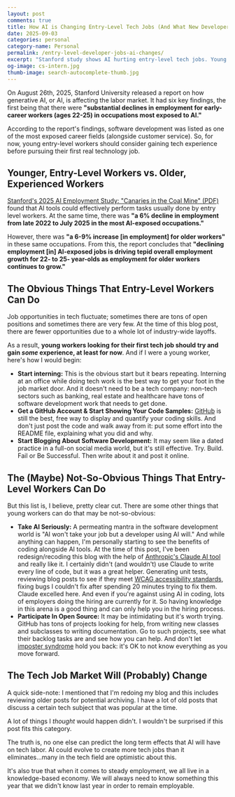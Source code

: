 ```yaml
---
layout: post
comments: true
title: How AI is Changing Entry-Level Tech Jobs (And What New Developers Can Do)
date: 2025-09-03
categories: personal
category-name: Personal
permalink: /entry-level-developer-jobs-ai-changes/
excerpt: "Stanford study shows AI hurting entry-level tech jobs. Young developers need experience to compete in 2025 job market."
og-image: cs-intern.jpg
thumb-image: search-autocomplete-thumb.jpg
---
```

On August 26th, 2025, Stanford University released a report on how generative AI, or AI, is affecting the labor market.  It had six key findings, the first being that there were <strong>"substantial declines in employment for early-career workers (ages 22-25) in occupations most exposed to AI."</strong>

According to the report's findings, software development was listed as one of the most exposed career fields (alongside customer service). So, for now, young entry-level workers should consider gaining tech experience before pursuing their first real technology job.

<h2>Younger, Entry-Level Workers vs. Older, Experienced Workers</h2>

<a href="https://digitaleconomy.stanford.edu/wp-content/uploads/2025/08/Canaries_BrynjolfssonChandarChen.pdf" target="_blank" rel="noopener" aria-label="Stanford study on AI employment effects - PDF document">Stanford's 2025 AI Employment Study: "Canaries in the Coal Mine" (PDF)</a> found that AI tools could effectively perform tasks usually done by entry level workers.  At the same time, there was <strong>"a 6% decline in employment from late 2022 to July 2025 in the most AI-exposed occupations."</strong>

However, there was <strong>"a 6-9% increase [in employment] for older workers"</strong> in these same occupations.  From this, the report concludes that <strong>"declining employment [in] AI-exposed jobs is driving tepid overall employment growth for 22- to 25- year-olds as employment for older workers continues to grow."</strong>

<h2>The Obvious Things That Entry-Level Workers Can Do</h2>

Job opportunities in tech fluctuate; sometimes there are tons of open positions and sometimes there are very few.  At the time of this blog post, there are fewer opportunities due to a whole lot of industry-wide layoffs.

As a result, <strong>young workers looking for their first tech job should try and gain <em>some</em> experience, at least for now</strong>.  And if I were a young worker, here's how I would begin:

<ul>
  <li class="post__list-item">
    <b>Start interning:</b> This is the obvious start but it bears repeating. Interning at an office while doing tech work is the best way to get your foot in the job market door.  And it doesn't need to be a tech company: non-tech sectors such as banking, real estate and healthcare have tons of software development work that needs to get done.
  </li>
  <li class="post__list-item">
    <b>Get a GitHub Account & Start Showing Your Code Samples:</b> <a href="https://github.com/" title="Visit GitHub, a platform for hosting and collaborating on code repositories">GitHub</a> is still the best, free way to display and quantify your coding skills.  And don't just post the code and walk away from it: put some effort into the README file, explaining what you did and why.
  </li>
    <li class="post__list-item">
    <b>Start Blogging About Software Development:</b> It may seem like a dated practice in a full-on social media world, but it's still effective. Try. Build. Fail or Be Successful. Then write about it and post it online.
  </li>
</ul>

<h2>The (Maybe) Not-So-Obvious Things That Entry-Level Workers Can Do</h2>

But this list is, I believe, pretty clear cut. There are some other things that young workers can do that may be not-so-obvious:

<ul>
  <li class="post__list-item">
    <b>Take AI Seriously:</b> A permeating mantra in the software development world is "AI won't take your job but a developer using AI will." And while anything can happen, I'm personally starting to see the benefits of coding alongside AI tools.  At the time of this post, I've been redesign/recoding this blog with the help of <a href="https://claude.ai/" title="Visit Claude AI, an AI assistant developed by Anthropic">Anthropic's Claude AI tool</a> and really like it. I certainly didn't (and wouldn't) use Claude to write every line of code, but it was a great helper.  Generating unit tests, reviewing blog posts to see if they meet <a href="https://www.w3.org/WAI/standards-guidelines/wcag/" title="Web Content Accessibility Guidelines for making web content accessible">WCAG accessibility standards</a>, fixing bugs I couldn't fix after spending 20 minutes trying to fix them. Claude excelled here. And even if you're against using AI in coding, lots of employers doing the hiring are currently for it. So having knowledge in this arena is a good thing and can only help you in the hiring process.
  </li>
  <li class="post__list-item">
    <b>Participate In Open Source:</b> It may be intimidating but it's worth trying. GitHub has tons of projects looking for help, from writing new classes and subclasses to writing documentation. Go to such projects, see what their backlog tasks are and see how you can help. And don't let <a href="https://stackoverflow.blog/2023/09/11/what-we-talk-about-when-we-talk-about-imposter-syndrome/">imposter syndrome</a> hold you back: it's OK to not know everything as you move forward.
  </li>
</ul>


<h2>The Tech Job Market Will (Probably) Change</h2>

A quick side-note: I mentioned that I'm redoing my blog and this includes reviewing older posts for potential archiving. I have a lot of old posts that discuss a certain tech subject that was popular at the time.

A lot of things I <i>thought</i> would happen didn't. I wouldn't be surprised if this post fits this category.

The truth is, no one else can predict the long term effects that AI will have on tech labor. AI could evolve to create more tech jobs than it eliminates...many in the tech field are optimistic about this.

It's also true that when it comes to steady employment, we all live in a knowledge-based economy.  We will always need to know something this year that we didn't know last year in order to remain employable.